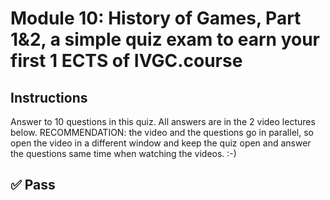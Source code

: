 # Module 10: History of Games, Part 1&2, a simple quiz exam to earn your first 1 ECTS of IVGC.course

## Instructions

Answer to 10 questions in this quiz. All answers are in the 2 video lectures below. RECOMMENDATION: the video and the questions go in parallel, so open the video in a different window and keep the quiz open and answer the questions same time when watching the videos. :-)

## ✅ Pass
